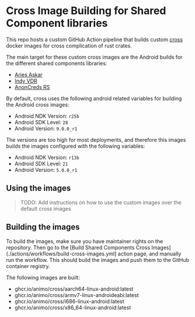 # Cross Image Building for Shared Component libraries

This repo hosts a custom GitHub Action pipeline that builds custom [cross](https://github.com/cross-rs/cross) docker images for cross complication of rust crates.

The main target for these custom cross images are the Android builds for the different shared components libraries:

- [Aries Askar](https://github.com/hyperledger/aries-askar)
- [Indy VDR](https://github.com/hyperledger/indy-vdr)
- [AnonCreds RS](https://github.com/hyperledger/anoncreds-rs)

By default, cross uses the following android related variables for building the Android cross images:

- Android NDK Version: `r25b`
- Android SDK Level: `28`
- Android Version: `9.0.0_r1`

The versions are too high for most deployments, and therefore this images builds the images configured with the following variables:

- Android NDK Version: `r13b`
- Android SDK Level: `21`
- Android Version: `5.0.0_r1`

## Using the images

> TODO: Add instructions on how to use the custom images over the default cross images

## Building the images

To build the images, make sure you have maintainer rights on the repository. Then go to the [Build Shared Components Cross Images](./actions/workflows/build-cross-images.yml] action page, and manually run the workflow. This should build the images and push them to the GitHub container registry.

The following images are built:

- ghcr.io/animo/cross/aarch64-linux-android:latest
- ghcr.io/animo/cross/armv7-linux-androideabi:latest
- ghcr.io/animo/cross/i686-linux-android:latest
- ghcr.io/animo/cross/x86_64-linux-android:latest
